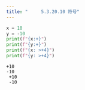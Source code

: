```yaml
---
title: "　　　5.3.20.10 符号"
---
```


```python:サンプルコード：sample_326.py
x = 10
y = -10
print(f"{x:+}")
print(f"{y:+}")
print(f"{x: >+4}")
print(f"{y: >+4}")
```

```text:実行結果
+10
-10
 +10
 -10
```